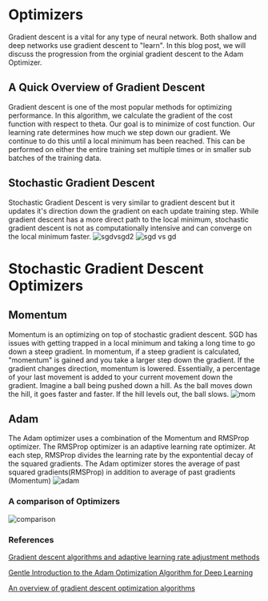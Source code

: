 # Optimizers
Gradient descent is a vital for any type of neural network. 
Both shallow and deep networks use gradient descent to "learn". In this blog post, 
we will discuss the progression from the orginial gradient descent to the Adam Optimizer.

## A Quick Overview of Gradient Descent
Gradient descent is one of the most popular methods for optimizing performance. 
In this algorithm, we calculate the gradient of the cost function with 
respect to theta. Our goal is to minimize of cost function. 
Our learning rate determines how much we step down our gradient. We continue to do 
this until a local minimum has been reached. This can be performed on either the entire 
training set multiple times or in smaller sub batches of the training data.

## Stochastic Gradient Descent
Stochastic Gradient Descent is very similar to gradient descent but it updates it's direction
down the gradient on each update training step. While gradient descent has a more direct path to the local 
minimum, stochastic gradient descent is not as computationally intensive and can converge on the local minimum 
faster.
![sgdvsgd2](https://pengcheng.tech/wp-content/uploads/2017/09/Screen-Shot-2017-09-28-at-22.59.03.png)
![sgd vs gd](http://www.bogotobogo.com/python/scikit-learn/images/Batch-vs-Stochastic-Gradient-Descent/stochastic-vs-batch-gradient-descent.png)


# Stochastic Gradient Descent Optimizers

## Momentum
Momentum is an optimizing on top of stochastic gradient descent.
SGD has issues with getting trapped in a local minimum and taking a long time to go down a steep gradient. 
In momentum, if a steep gradient is calculated, "momentum" is gained and you take a larger step down the gradient. If 
the gradient changes direction, momentum is lowered. Essentially, a percentage of your last movement is added to your
current movement down the gradient.
Imagine a ball being pushed down a hill. As the ball moves down the hill, it goes faster and faster. 
If the hill levels out, the ball slows.
![mom](http://slideplayer.com/8731569/26/images/38/Enhancements+To+Gradient+Descent.jpg)

## Adam
The Adam optimizer uses a combination of the Momentum and RMSProp optimizer. 
The RMSProp optimizer is an adaptive learning rate optimizer. At each step, RMSProp divides
the learning rate by the expontential decay of the squared gradients. The Adam optimizer stores
the average of past squared gradients(RMSProp) in addition to average of past gradients (Momentum)
![adam](https://3qeqpr26caki16dnhd19sv6by6v-wpengine.netdna-ssl.com/wp-content/uploads/2017/05/Comparison-of-Adam-to-Other-Optimization-Algorithms-Training-a-Multilayer-Perceptron.png)

### A comparison of Optimizers
![comparison](http://2.bp.blogspot.com/-q6l20Vs4P_w/VPmIC7sEhnI/AAAAAAAACC4/g3UOUX2r_yA/s1600/s25RsOr%2B-%2BImgur.gif)

### References
[Gradient descent algorithms and adaptive learning rate adjustment methods](https://towardsdatascience.com/gradient-descent-algorithms-and-adaptive-learning-rate-adjustment-methods-79c701b086be)


[Gentle Introduction to the Adam Optimization Algorithm for Deep Learning](https://machinelearningmastery.com/adam-optimization-algorithm-for-deep-learning/)


[An overview of gradient descent optimization algorithms](http://ruder.io/optimizing-gradient-descent/index.html#gradientdescentvariants)


